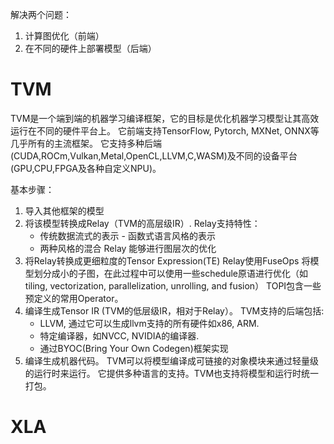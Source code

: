 解决两个问题：

1. 计算图优化（前端）
2. 在不同的硬件上部署模型（后端）





# TVM

TVM是一个端到端的机器学习编译框架，它的目标是优化机器学习模型让其高效运行在不同的硬件平台上。
它前端支持TensorFlow, Pytorch, MXNet, ONNX等几乎所有的主流框架。
它支持多种后端(CUDA,ROCm,Vulkan,Metal,OpenCL,LLVM,C,WASM)及不同的设备平台(GPU,CPU,FPGA及各种自定义NPU)。

基本步骤：

1. 导入其他框架的模型 
2. 将该模型转换成Relay（TVM的高层级IR）. Relay支持特性：
   - 传统数据流式的表示 - 函数式语言风格的表示
   - 两种风格的混合 Relay 能够进行图层次的优化 
3. 将Relay转换成更细粒度的Tensor Expression(TE) Relay使用FuseOps 将模型划分成小的子图，在此过程中可以使用一些schedule原语进行优化（如tiling, vectorization, parallelization, unrolling, and fusion） TOPI包含一些预定义的常用Operator。
4. 编译生成Tensor IR (TVM的低层级IR，相对于Relay）。 TVM支持的后端包括:
   - LLVM, 通过它可以生成llvm支持的所有硬件如x86, ARM.
   - 特定编译器，如NVCC, NVIDIA的编译器.
   - 通过BYOC(Bring Your Own Codegen)框架实现
5. 编译生成机器代码。 TVM可以将模型编译成可链接的对象模块来通过轻量级的运行时来运行。 它提供多种语言的支持。TVM也支持将模型和运行时统一打包。

# XLA